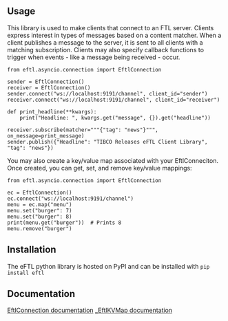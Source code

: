 ## Usage
This library is used to make clients that connect to an FTL server. Clients express interest in types of messages based on a content matcher. When a client publishes a message to the server, it is sent to all clients with a matching subscription. Clients may also specify callback functions to trigger when events - like a message being received - occur.

```
from eftl.asyncio.connection import EftlConnection

sender = EftlConnection()
receiver = EftlConnection()
sender.connect("ws://localhost:9191/channel", client_id="sender")
receiver.connect("ws://localhost:9191/channel", client_id="receiver")

def print_headline(**kwargs):
	print("Headline: ", kwargs.get("message", {}).get("headline"))

receiver.subscribe(matcher="""{"tag": "news"}""", on_message=print_message)
sender.publish({"Headline": "TIBCO Releases eFTL Client Library", "tag": "news"})
```

You may also create a key/value map associated with your EftlConneciton. Once created, you can get, set, and remove key/value mappings:

```
from eftl.asyncio.connection import EftlConnection

ec = EftlConnection()
ec.connect("ws://localhost:9191/channel")
menu = ec.map("menu")
menu.set("burger": 7)
menu.set("burger": 8)
print(menu.get("burger"))  # Prints 8
menu.remove("burger")
```

## Installation
The eFTL python library is hosted on PyPI and can be installed with `pip install eftl`

## Documentation
[EftlConnection documentation](github.com/TIBCOSoftware/TIBCO-Messaging/tree/master/eftl-python-sdk/docs/connection.md)
[\_EftlKVMap documentation](github.com/TIBCOSoftware/TIBCO-Messaging/tree/master/eftl-python-sdk/docs/kvmap.md)